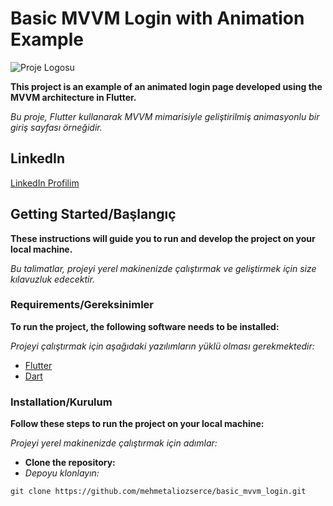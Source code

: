 # Basic MVVM Login with Animation Example
![Proje Logosu](https://i.hizliresim.com/mgse4gy.png)

**This project is an example of an animated login page developed using the MVVM architecture in Flutter.**

_Bu proje, Flutter kullanarak MVVM mimarisiyle geliştirilmiş animasyonlu bir giriş sayfası örneğidir._

## LinkedIn

[LinkedIn Profilim](https://www.linkedin.com/in/mehmetaliozserce/)

## **Getting Started**/Başlangıç

**These instructions will guide you to run and develop the project on your local machine.**

_Bu talimatlar, projeyi yerel makinenizde çalıştırmak ve geliştirmek için size kılavuzluk edecektir._

### **Requirements**/Gereksinimler

**To run the project, the following software needs to be installed:**

_Projeyi çalıştırmak için aşağıdaki yazılımların yüklü olması gerekmektedir:_

- [Flutter](https://flutter.dev/docs/get-started/install)
- [Dart](https://dart.dev/get-dart)

### **Installation**/Kurulum

**Follow these steps to run the project on your local machine:**

_Projeyi yerel makinenizde çalıştırmak için adımlar:_

- **Clone the repository:**
- _Depoyu klonlayın:_

```
git clone https://github.com/mehmetaliozserce/basic_mvvm_login.git
```